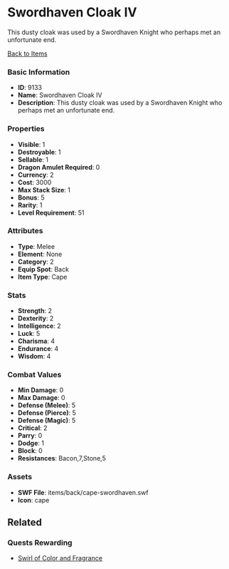 # Swordhaven Cloak IV

This dusty cloak was used by a Swordhaven Knight who perhaps met an unfortunate end.

[Back to Items](../items.md)

### Basic Information

- **ID**: 9133
- **Name**: Swordhaven Cloak IV
- **Description**: This dusty cloak was used by a Swordhaven Knight who perhaps met an unfortunate end.

### Properties

- **Visible**: 1
- **Destroyable**: 1
- **Sellable**: 1
- **Dragon Amulet Required**: 0
- **Currency**: 2
- **Cost**: 3000
- **Max Stack Size**: 1
- **Bonus**: 5
- **Rarity**: 1
- **Level Requirement**: 51

### Attributes

- **Type**: Melee
- **Element**: None
- **Category**: 2
- **Equip Spot**: Back
- **Item Type**: Cape

### Stats

- **Strength**: 2
- **Dexterity**: 2
- **Intelligence**: 2
- **Luck**: 5
- **Charisma**: 4
- **Endurance**: 4
- **Wisdom**: 4

### Combat Values

- **Min Damage**: 0
- **Max Damage**: 0
- **Defense (Melee)**: 5
- **Defense (Pierce)**: 5
- **Defense (Magic)**: 5
- **Critical**: 2
- **Parry**: 0
- **Dodge**: 1
- **Block**: 0
- **Resistances**: Bacon,7,Stone,5

### Assets

- **SWF File**: items/back/cape-swordhaven.swf
- **Icon**: cape

## Related

### Quests Rewarding

- [Swirl of Color and Fragrance](../quests/1029-swirl-of-color-and-fragrance.md)

